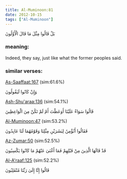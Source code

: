 ```yaml
---
title: Al-Muminoon:81
date: 2012-10-15
tags: ["Al-Muminoon"]
---
```

بَلْ قَالُوا مِثْلَ مَا قَالَ الْأَوَّلُونَ
### meaning: 
Indeed, they say, just like what the former peoples said.
### similar verses: 

[As-Saaffaat:167](/37/167) (sim:61.6%)

وَإِنْ كَانُوا لَيَقُولُونَ

[Ash-Shu'araa:136](/26/136) (sim:54.1%)

قَالُوا سَوَاءٌ عَلَيْنَا أَوَعَظْتَ أَمْ لَمْ تَكُنْ مِنَ الْوَاعِظِينَ

[Al-Muminoon:47](/23/47) (sim:53.2%)

فَقَالُوا أَنُؤْمِنُ لِبَشَرَيْنِ مِثْلِنَا وَقَوْمُهُمَا لَنَا عَابِدُونَ

[Az-Zumar:50](/39/50) (sim:52.5%)

قَدْ قَالَهَا الَّذِينَ مِنْ قَبْلِهِمْ فَمَا أَغْنَىٰ عَنْهُمْ مَا كَانُوا يَكْسِبُونَ

[Al-A'raaf:125](/7/125) (sim:52.2%)

قَالُوا إِنَّا إِلَىٰ رَبِّنَا مُنْقَلِبُونَ
